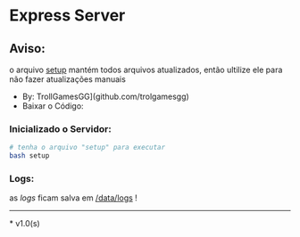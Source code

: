 # Express Server

## Aviso: 

o arquivo [setup](/setup) mantém todos arquivos atualizados, então ultilize ele para não fazer atualizações manuais


* By: TrollGamesGG](github.com/trolgamesgg)
* Baixar o Código: [](https://devs.node-cdn.ga/app/p/exp-server.zip)

### Inicializado o Servidor:

```bash
# tenha o arquivo "setup" para executar
bash setup
```

### Logs:

as *logs* ficam salva em [/data/logs](/data/logs) !

<hr>
* v1.0(s)